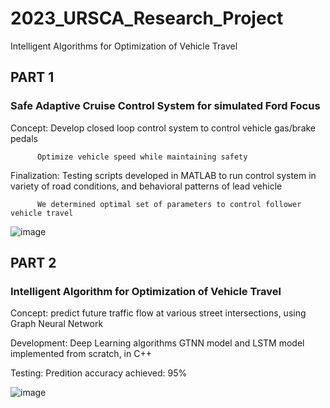 # 2023_URSCA_Research_Project
Intelligent Algorithms for Optimization of Vehicle Travel

## PART 1
### Safe Adaptive Cruise Control System for simulated Ford Focus

Concept: Develop closed loop control system to control vehicle gas/brake pedals

          Optimize vehicle speed while maintaining safety

Finalization: Testing scripts developed in MATLAB to run control system in variety of road conditions, and behavioral patterns of lead vehicle

          We determined optimal set of parameters to control follower vehicle travel

![image](https://github.com/Ayushsaha103/2023_URSCA_Research_Project/assets/71895904/d9a81493-e777-47f3-a70d-4076140c7f39)



## PART 2
### Intelligent Algorithm for Optimization of Vehicle Travel

Concept: predict future traffic flow at various street intersections, using Graph Neural Network

Development: Deep Learning algorithms GTNN model and LSTM model implemented from scratch, in C++

Testing: Predition accuracy achieved: 95%

![image](https://github.com/Ayushsaha103/2023_URSCA_Research_Project/assets/71895904/bd98e406-ca49-4ab3-84dc-d6ae227210e7)

